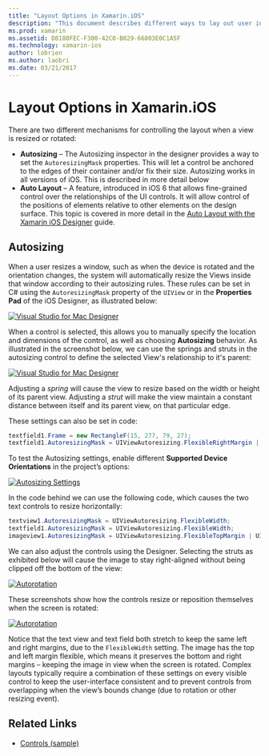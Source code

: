 ```yaml
---
title: "Layout Options in Xamarin.iOS"
description: "This document describes different ways to lay out user interfaces in Xamarin.iOS. It discusses Autosizing and Auto Layout."
ms.prod: xamarin
ms.assetid: D8180FEC-F300-42C0-B029-66803E0C1A5F
ms.technology: xamarin-ios
author: lobrien
ms.author: laobri
ms.date: 03/21/2017
---
```


# Layout Options in Xamarin.iOS

There are two different mechanisms for controlling the layout when a view is resized or rotated:

- **Autosizing** – The Autosizing inspector in the designer provides a way to set the `AutoresizingMask` properties. 
This will let a control be anchored to the edges of their container and/or fix their size. Autosizing works in all 
versions of iOS. This is described in more detail below
- **Auto Layout** – A feature, introduced in iOS 6 that allows fine-grained control over the relationships of the UI controls. 
It will allow control of the positions of elements relative to other elements on the design surface. This topic is 
covered in more detail in the  [Auto Layout with the Xamarin iOS Designer](~/ios/user-interface/designer/designer-auto-layout.md) guide.

## Autosizing

When a user resizes a window, such as when the device is rotated and the orientation changes, the system will automatically resize the Views inside that window according to their autosizing rules. These rules can be set in C# using the 
`AutoresizingMask` property of the `UIView` or in the **Properties Pad** of the iOS Designer, 
as illustrated below:

 [![](layout-options-images/image41.png "Visual Studio for Mac Designer")](layout-options-images/image41.png#lightbox)

When a control is selected, this allows you to manually specify the location and dimensions of the control, as well as 
choosing **Autosizing** behavior. As illustrated in the screenshot below, we can use the springs 
and struts in the autosizing control to define the selected View's relationship to it's parent:

 [![](layout-options-images/image42.png "Visual Studio for Mac Designer")](layout-options-images/image42.png#lightbox)

Adjusting a *spring* will cause the view to resize based on the width or height of its parent view. Adjusting a *strut* 
will make the view maintain a constant distance between itself and its parent view, on that particular edge.

These settings can also be set in code:

```csharp
textfield1.Frame = new RectangleF(15, 277, 79, 27);
textfield1.AutoresizingMask = UIViewAutoresizing.FlexibleRightMargin | UIViewAutoresizing.FlexibleBottomMargin;
```


To test the Autosizing settings, enable different **Supported Device Orientations** in the 
project’s options:

 [![](layout-options-images/image43a.png "Autosizing Settings")](layout-options-images/image43a.png#lightbox)

In the code behind we can use the following code, which causes the two text controls to resize horizontally:

```csharp
textview1.AutoresizingMask = UIViewAutoresizing.FlexibleWidth;
textfield1.AutoresizingMask = UIViewAutoresizing.FlexibleWidth;
imageview1.AutoresizingMask = UIViewAutoresizing.FlexibleTopMargin | UIViewAutoresizing.FlexibleLeftMargin;
```


We can also adjust the controls using the Designer. Selecting the struts as exhibited below will cause the image to stay 
right-aligned without being clipped off the bottom of the view:

 [![](layout-options-images/autoresize.png "Autorotation")](layout-options-images/autoresize.png#lightbox)

These screenshots show how the controls resize or reposition themselves when the screen is rotated:

 [![](layout-options-images/image44a.png "Autorotation")](layout-options-images/image44a.png#lightbox)

Notice that the text view and text field both stretch to keep the same left and right margins, due to the `FlexibleWidth` 
setting. The image has the top and left margin flexible, which means it preserves the bottom and right margins – keeping 
the image in view when the screen is rotated. Complex layouts typically require a combination of these settings on every visible control to keep the user-interface consistent and to prevent controls from overlapping when the view’s bounds change (due to rotation or other resizing event).





## Related Links

- [Controls (sample)](https://docs.microsoft.com/samples/xamarin/ios-samples/controls)
